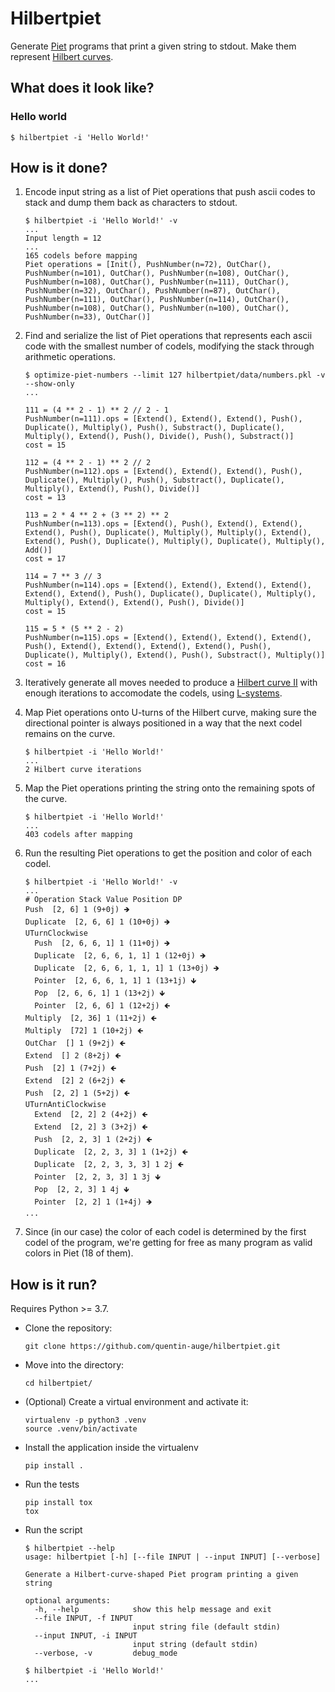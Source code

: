 # Hilbertpiet

Generate
[Piet](https://www.dangermouse.net/esoteric/piet.html) programs that print a given string to
stdout. Make them represent [Hilbert curves](https://en.wikipedia.org/wiki/Hilbert_curve).

## What does it look like?

### Hello world

```
$ hilbertpiet -i 'Hello World!'
```

## How is it done?

1. Encode input string as a list of Piet operations that push ascii codes to stack and dump them
back as characters to stdout. 
    ```
    $ hilbertpiet -i 'Hello World!' -v
    ...
    Input length = 12
    ...
    165 codels before mapping
    Piet operations = [Init(), PushNumber(n=72), OutChar(), PushNumber(n=101), OutChar(), PushNumber(n=108), OutChar(), PushNumber(n=108), OutChar(), PushNumber(n=111), OutChar(), PushNumber(n=32), OutChar(), PushNumber(n=87), OutChar(), PushNumber(n=111), OutChar(), PushNumber(n=114), OutChar(), PushNumber(n=108), OutChar(), PushNumber(n=100), OutChar(), PushNumber(n=33), OutChar()]
    ```

2. Find and serialize the list of Piet operations that represents each ascii code with the smallest
number of codels, modifying the stack through arithmetic operations.
    ```
    $ optimize-piet-numbers --limit 127 hilbertpiet/data/numbers.pkl -v --show-only
    ...

    111 = (4 ** 2 - 1) ** 2 // 2 - 1
    PushNumber(n=111).ops = [Extend(), Extend(), Extend(), Push(), Duplicate(), Multiply(), Push(), Substract(), Duplicate(), Multiply(), Extend(), Push(), Divide(), Push(), Substract()]
    cost = 15
    
    112 = (4 ** 2 - 1) ** 2 // 2
    PushNumber(n=112).ops = [Extend(), Extend(), Extend(), Push(), Duplicate(), Multiply(), Push(), Substract(), Duplicate(), Multiply(), Extend(), Push(), Divide()]
    cost = 13
    
    113 = 2 * 4 ** 2 + (3 ** 2) ** 2
    PushNumber(n=113).ops = [Extend(), Push(), Extend(), Extend(), Extend(), Push(), Duplicate(), Multiply(), Multiply(), Extend(), Extend(), Push(), Duplicate(), Multiply(), Duplicate(), Multiply(), Add()]
    cost = 17
    
    114 = 7 ** 3 // 3
    PushNumber(n=114).ops = [Extend(), Extend(), Extend(), Extend(), Extend(), Extend(), Push(), Duplicate(), Duplicate(), Multiply(), Multiply(), Extend(), Extend(), Push(), Divide()]
    cost = 15
    
    115 = 5 * (5 ** 2 - 2)
    PushNumber(n=115).ops = [Extend(), Extend(), Extend(), Extend(), Push(), Extend(), Extend(), Extend(), Extend(), Push(), Duplicate(), Multiply(), Extend(), Push(), Substract(), Multiply()]
    cost = 16
    ```

3. Iteratively generate all moves needed to produce a
[Hilbert curve II](https://elc.github.io/posts/plotting-fractals-step-by-step-with-python/#hilbert-curve-ii)
with enough iterations to accomodate the codels, using
[L-systems](https://en.wikipedia.org/wiki/L-system).

4. Map Piet operations onto U-turns of the Hilbert curve, making sure the directional pointer is
always positioned in a way that the next codel remains on the curve.
    ```
    $ hilbertpiet -i 'Hello World!'
    ...
    2 Hilbert curve iterations
    ```

5. Map the Piet operations printing the string onto the remaining spots of the curve.
    ```
    $ hilbertpiet -i 'Hello World!'
    ...
    403 codels after mapping
    ```

6. Run the resulting Piet operations to get the position and color of each codel.
    ```
    $ hilbertpiet -i 'Hello World!' -v
    ...
    # Operation Stack Value Position DP
    Push  [2, 6] 1 (9+0j) 🡺
    Duplicate  [2, 6, 6] 1 (10+0j) 🡺
    UTurnClockwise 
      Push  [2, 6, 6, 1] 1 (11+0j) 🡺
      Duplicate  [2, 6, 6, 1, 1] 1 (12+0j) 🡺
      Duplicate  [2, 6, 6, 1, 1, 1] 1 (13+0j) 🡺
      Pointer  [2, 6, 6, 1, 1] 1 (13+1j) 🡻
      Pop  [2, 6, 6, 1] 1 (13+2j) 🡻
      Pointer  [2, 6, 6] 1 (12+2j) 🡸
    Multiply  [2, 36] 1 (11+2j) 🡸
    Multiply  [72] 1 (10+2j) 🡸
    OutChar  [] 1 (9+2j) 🡸
    Extend  [] 2 (8+2j) 🡸
    Push  [2] 1 (7+2j) 🡸
    Extend  [2] 2 (6+2j) 🡸
    Push  [2, 2] 1 (5+2j) 🡸
    UTurnAntiClockwise 
      Extend  [2, 2] 2 (4+2j) 🡸
      Extend  [2, 2] 3 (3+2j) 🡸
      Push  [2, 2, 3] 1 (2+2j) 🡸
      Duplicate  [2, 2, 3, 3] 1 (1+2j) 🡸
      Duplicate  [2, 2, 3, 3, 3] 1 2j 🡸
      Pointer  [2, 2, 3, 3] 1 3j 🡻
      Pop  [2, 2, 3] 1 4j 🡻
      Pointer  [2, 2] 1 (1+4j) 🡺
    ...
    ```

7. Since (in our case) the color of each codel is determined by the first codel of the program,
we're getting for free as many program as valid colors in Piet (18 of them).

## How is it run?

Requires Python >= 3.7.

* Clone the repository:
    ```
    git clone https://github.com/quentin-auge/hilbertpiet.git
    ```

* Move into the directory:
    ```
    cd hilbertpiet/
    ```

* (Optional) Create a virtual environment and activate it:
    ```
    virtualenv -p python3 .venv
    source .venv/bin/activate
    ```

* Install the application inside the virtualenv
    ```
    pip install .
    ```

* Run the tests
   ```
   pip install tox
   tox 
   ```

* Run the script
    ```
    $ hilbertpiet --help
    usage: hilbertpiet [-h] [--file INPUT | --input INPUT] [--verbose]
    
    Generate a Hilbert-curve-shaped Piet program printing a given string
    
    optional arguments:
      -h, --help            show this help message and exit
      --file INPUT, -f INPUT
                            input string file (default stdin)
      --input INPUT, -i INPUT
                            input string (default stdin)
      --verbose, -v         debug_mode
  
    $ hilbertpiet -i 'Hello World!'
    ...
    ```
